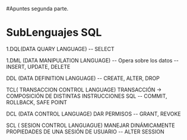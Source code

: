 #Apuntes segunda parte.

# SubLenguajes SQL <a name="subsql"></a>

1.DQL(DATA QUARY LANGUAGE) -- SELECT

1.DML (DATA MANIPULATION LANGUAGE) -- Opera sobre los datos -- INSERT, UPDATE, DELETE

DDL (DATA DEFINITION LANGUAGE) -- CREATE, ALTER, DROP

TCL( TRANSACCION CONTROL LANGUAGE) TRANSACCIÓN -> COMPOSICIÓN DE DISTINTAS INSTRUCCIONES SQL -- COMMIT, ROLLBACK, SAFE POINT

DCL (DATA CONTROL LANGUAGE) DAR PERMISOS -- GRANT, REVOKE

SCL ( SESION CONTROL LANGUAGUE) MANEJAR DINÁMICAMENTE PROPIEDADES DE UNA SESIÓN DE USUARIO -- ALTER SESSION
